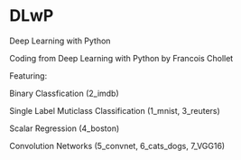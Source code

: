 # DLwP
Deep Learning with Python

Coding from Deep Learning with Python by Francois Chollet

Featuring:

Binary Classfication
  (2_imdb)

Single Label Muticlass Classification
  (1_mnist, 3_reuters)
  
Scalar Regression 
  (4_boston)

Convolution Networks
  (5_convnet, 6_cats_dogs, 7_VGG16)
